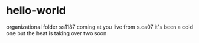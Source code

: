 # hello-world
organizational folder
ss1187 coming at you live from s.ca07 
it's been a cold one but the heat is taking over two soon
